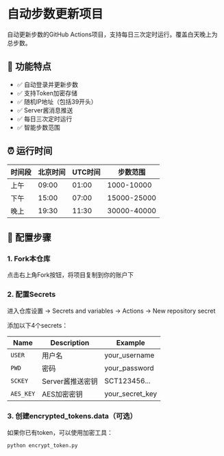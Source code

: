 # 自动步数更新项目

自动更新步数的GitHub Actions项目，支持每日三次定时运行。覆盖白天晚上为总步数。

## 🚀 功能特点

- ✅ 自动登录并更新步数
- ✅ 支持Token加密存储
- ✅ 随机IP地址（包括39开头）
- ✅ Server酱消息推送
- ✅ 每日三次定时运行
- ✅ 智能步数范围

## ⏰ 运行时间

| 时间段 | 北京时间 | UTC时间 | 步数范围 |
|--------|----------|---------|----------|
| 上午 | 09:00 | 01:00 | 1000-10000 |
| 下午 | 15:00 | 07:00 | 15000-25000 |
| 晚上 | 19:30 | 11:30 | 30000-40000 |

## 📝 配置步骤

### 1. Fork本仓库

点击右上角Fork按钮，将项目复制到你的账户下

### 2. 配置Secrets

进入仓库设置 → Secrets and variables → Actions → New repository secret

添加以下4个secrets：

| Name | Description | Example |
|------|-------------|---------|
| `USER` | 用户名 | your_username |
| `PWD` | 密码 | your_password |
| `SCKEY` | Server酱推送密钥 | SCT123456... |
| `AES_KEY` | AES加密密钥 | your_secret_key |

### 3. 创建encrypted_tokens.data（可选）

如果你已有token，可以使用加密工具：

```bash
python encrypt_token.py
